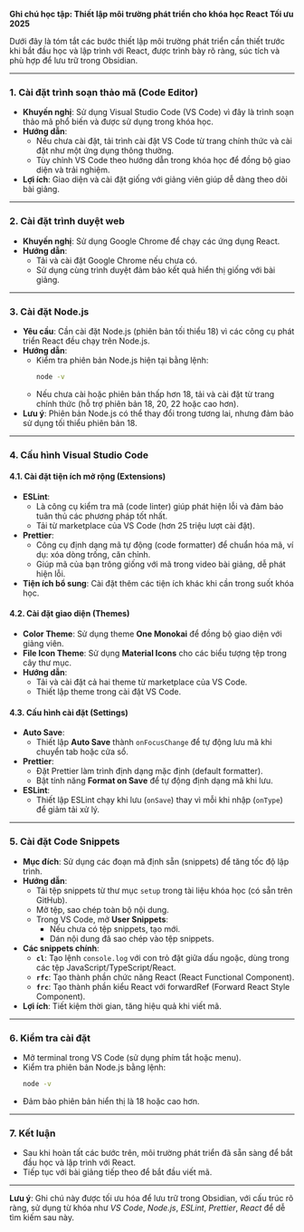 **Ghi chú học tập: Thiết lập môi trường phát triển cho khóa học React Tối ưu 2025**

Dưới đây là tóm tắt các bước thiết lập môi trường phát triển cần thiết trước khi bắt đầu học và lập trình với React, được trình bày rõ ràng, súc tích và phù hợp để lưu trữ trong Obsidian.

---

### 1. Cài đặt trình soạn thảo mã (Code Editor)
- **Khuyến nghị**: Sử dụng Visual Studio Code (VS Code) vì đây là trình soạn thảo mã phổ biến và được sử dụng trong khóa học.
- **Hướng dẫn**:
  - Nếu chưa cài đặt, tải trình cài đặt VS Code từ trang chính thức và cài đặt như một ứng dụng thông thường.
  - Tùy chỉnh VS Code theo hướng dẫn trong khóa học để đồng bộ giao diện và trải nghiệm.
- **Lợi ích**: Giao diện và cài đặt giống với giảng viên giúp dễ dàng theo dõi bài giảng.

---

### 2. Cài đặt trình duyệt web
- **Khuyến nghị**: Sử dụng Google Chrome để chạy các ứng dụng React.
- **Hướng dẫn**:
  - Tải và cài đặt Google Chrome nếu chưa có.
  - Sử dụng cùng trình duyệt đảm bảo kết quả hiển thị giống với bài giảng.

---

### 3. Cài đặt Node.js
- **Yêu cầu**: Cần cài đặt Node.js (phiên bản tối thiểu 18) vì các công cụ phát triển React đều chạy trên Node.js.
- **Hướng dẫn**:
  - Kiểm tra phiên bản Node.js hiện tại bằng lệnh:  
    ```bash
    node -v
    ```
  - Nếu chưa cài hoặc phiên bản thấp hơn 18, tải và cài đặt từ trang chính thức (hỗ trợ phiên bản 18, 20, 22 hoặc cao hơn).
- **Lưu ý**: Phiên bản Node.js có thể thay đổi trong tương lai, nhưng đảm bảo sử dụng tối thiểu phiên bản 18.

---

### 4. Cấu hình Visual Studio Code
#### 4.1. Cài đặt tiện ích mở rộng (Extensions)
- **ESLint**:
  - Là công cụ kiểm tra mã (code linter) giúp phát hiện lỗi và đảm bảo tuân thủ các phương pháp tốt nhất.
  - Tải từ marketplace của VS Code (hơn 25 triệu lượt cài đặt).
- **Prettier**:
  - Công cụ định dạng mã tự động (code formatter) để chuẩn hóa mã, ví dụ: xóa dòng trống, căn chỉnh.
  - Giúp mã của bạn trông giống với mã trong video bài giảng, dễ phát hiện lỗi.
- **Tiện ích bổ sung**: Cài đặt thêm các tiện ích khác khi cần trong suốt khóa học.

#### 4.2. Cài đặt giao diện (Themes)
- **Color Theme**: Sử dụng theme **One Monokai** để đồng bộ giao diện với giảng viên.
- **File Icon Theme**: Sử dụng **Material Icons** cho các biểu tượng tệp trong cây thư mục.
- **Hướng dẫn**:
  - Tải và cài đặt cả hai theme từ marketplace của VS Code.
  - Thiết lập theme trong cài đặt VS Code.

#### 4.3. Cấu hình cài đặt (Settings)
- **Auto Save**:
  - Thiết lập **Auto Save** thành `onFocusChange` để tự động lưu mã khi chuyển tab hoặc cửa sổ.
- **Prettier**:
  - Đặt Prettier làm trình định dạng mặc định (default formatter).
  - Bật tính năng **Format on Save** để tự động định dạng mã khi lưu.
- **ESLint**:
  - Thiết lập ESLint chạy khi lưu (`onSave`) thay vì mỗi khi nhập (`onType`) để giảm tải xử lý.

---

### 5. Cài đặt Code Snippets
- **Mục đích**: Sử dụng các đoạn mã định sẵn (snippets) để tăng tốc độ lập trình.
- **Hướng dẫn**:
  - Tải tệp snippets từ thư mục `setup` trong tài liệu khóa học (có sẵn trên GitHub).
  - Mở tệp, sao chép toàn bộ nội dung.
  - Trong VS Code, mở **User Snippets**:
    - Nếu chưa có tệp snippets, tạo mới.
    - Dán nội dung đã sao chép vào tệp snippets.
- **Các snippets chính**:
  - **`cl`**: Tạo lệnh `console.log` với con trỏ đặt giữa dấu ngoặc, dùng trong các tệp JavaScript/TypeScript/React.
  - **`rfc`**: Tạo thành phần chức năng React (React Functional Component).
  - **`frc`**: Tạo thành phần kiểu React với forwardRef (Forward React Style Component).
- **Lợi ích**: Tiết kiệm thời gian, tăng hiệu quả khi viết mã.

---

### 6. Kiểm tra cài đặt
- Mở terminal trong VS Code (sử dụng phím tắt hoặc menu).
- Kiểm tra phiên bản Node.js bằng lệnh:
  ```bash
  node -v
  ```
- Đảm bảo phiên bản hiển thị là 18 hoặc cao hơn.

---

### 7. Kết luận
- Sau khi hoàn tất các bước trên, môi trường phát triển đã sẵn sàng để bắt đầu học và lập trình với React.
- Tiếp tục với bài giảng tiếp theo để bắt đầu viết mã.

---

**Lưu ý**: Ghi chú này được tối ưu hóa để lưu trữ trong Obsidian, với cấu trúc rõ ràng, sử dụng từ khóa như *VS Code*, *Node.js*, *ESLint*, *Prettier*, *React* để dễ tìm kiếm sau này.